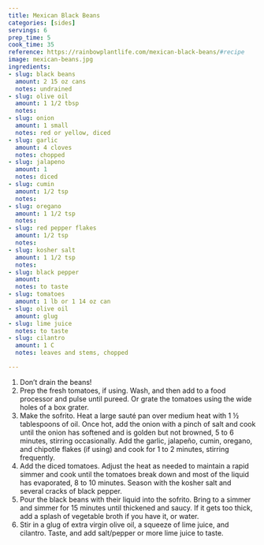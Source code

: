 ```yaml
---
title: Mexican Black Beans
categories: [sides]
servings: 6
prep_time: 5
cook_time: 35
reference: https://rainbowplantlife.com/mexican-black-beans/#recipe
image: mexican-beans.jpg
ingredients:
- slug: black beans
  amount: 2 15 oz cans
  notes: undrained
- slug: olive oil
  amount: 1 1/2 tbsp
  notes:
- slug: onion
  amount: 1 small
  notes: red or yellow, diced
- slug: garlic
  amount: 4 cloves
  notes: chopped
- slug: jalapeno
  amount: 1
  notes: diced
- slug: cumin
  amount: 1/2 tsp
  notes:
- slug: oregano
  amount: 1 1/2 tsp
  notes:
- slug: red pepper flakes
  amount: 1/2 tsp
  notes:
- slug: kosher salt
  amount: 1 1/2 tsp
  notes:
- slug: black pepper
  amount:
  notes: to taste
- slug: tomatoes
  amount: 1 lb or 1 14 oz can
- slug: olive oil
  amount: glug
- slug: lime juice
  notes: to taste
- slug: cilantro
  amount: 1 C
  notes: leaves and stems, chopped

---
```

1. Don’t drain the beans!
2. Prep the fresh tomatoes, if using. Wash, and then add to a food processor and pulse until pureed. Or grate the tomatoes using the wide holes of a box grater.
3. Make the sofrito. Heat a large sauté pan over medium heat with 1 ½ tablespoons of oil. Once hot, add the onion with a pinch of salt and cook until the onion has softened and is golden but not browned, 5 to 6 minutes, stirring occasionally. Add the garlic, jalapeño, cumin, oregano, and chipotle flakes (if using) and cook for 1 to 2 minutes, stirring frequently.
4. Add the diced tomatoes. Adjust the heat as needed to maintain a rapid simmer and cook until the tomatoes break down and most of the liquid has evaporated, 8 to 10 minutes. Season with the kosher salt and several cracks of black pepper.
5. Pour the black beans with their liquid into the sofrito. Bring to a simmer and simmer for 15 minutes until thickened and saucy. If it gets too thick, add a splash of vegetable broth if you have it, or water.
6. Stir in a glug of extra virgin olive oil, a squeeze of lime juice, and cilantro. Taste, and add salt/pepper or more lime juice to taste.